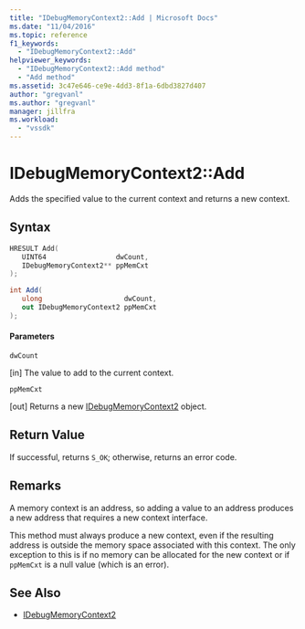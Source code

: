 ```yaml
---
title: "IDebugMemoryContext2::Add | Microsoft Docs"
ms.date: "11/04/2016"
ms.topic: reference
f1_keywords:
  - "IDebugMemoryContext2::Add"
helpviewer_keywords:
  - "IDebugMemoryContext2::Add method"
  - "Add method"
ms.assetid: 3c47e646-ce9e-4dd3-8f1a-6dbd3827d407
author: "gregvanl"
ms.author: "gregvanl"
manager: jillfra
ms.workload:
  - "vssdk"
---
```

# IDebugMemoryContext2::Add
Adds the specified value to the current context and returns a new context.

## Syntax

```cpp
HRESULT Add( 
   UINT64                 dwCount,
   IDebugMemoryContext2** ppMemCxt
);
```

```csharp
int Add(
   ulong                    dwCount,
   out IDebugMemoryContext2 ppMemCxt
);
```

#### Parameters
 `dwCount`

 [in] The value to add to the current context.

 `ppMemCxt`

 [out] Returns a new [IDebugMemoryContext2](../../../extensibility/debugger/reference/idebugmemorycontext2.md) object.

## Return Value
 If successful, returns `S_OK`; otherwise, returns an error code.

## Remarks
 A memory context is an address, so adding a value to an address produces a new address that requires a new context interface.

 This method must always produce a new context, even if the resulting address is outside the memory space associated with this context. The only exception to this is if no memory can be allocated for the new context or if `ppMemCxt` is a null value (which is an error).

## See Also
- [IDebugMemoryContext2](../../../extensibility/debugger/reference/idebugmemorycontext2.md)